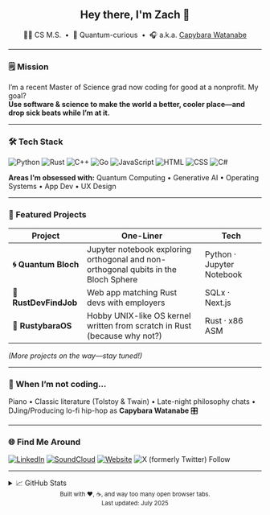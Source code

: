 <!-- Greeting -->
<h2 align="center">Hey there, I'm Zach 👋</h2>

<p align="center">
  🧑‍💻 CS M.S. &nbsp;•&nbsp; 🧠 Quantum-curious &nbsp;•&nbsp; 🎧 a.k.a. <a href="https://soundcloud.com/capybara-watanabe">Capybara Watanabe</a>
</p>

---

### 🗒️ Mission
I’m a recent Master of Science grad now coding for good at a nonprofit. My goal?  
**Use software & science to make the world a better, cooler place—and drop sick beats while I’m at it.**

---

### 🛠 Tech Stack
![Python](https://img.shields.io/badge/-Python-3776AB?style=flat&logo=python&logoColor=white)
![Rust](https://img.shields.io/badge/-Rust-000000?style=flat&logo=rust&logoColor=white)
![C++](https://img.shields.io/badge/-C++-00599C?style=flat&logo=c%2B%2B&logoColor=white)
![Go](https://img.shields.io/badge/-Go-00ADD8?style=flat&logo=go&logoColor=white)
![JavaScript](https://img.shields.io/badge/-JavaScript-F7DF1E?style=flat&logo=javascript&logoColor=black)
![HTML](https://img.shields.io/badge/-HTML5-E34F26?style=flat&logo=html5&logoColor=white)
![CSS](https://img.shields.io/badge/-CSS3-1572B6?style=flat&logo=css3&logoColor=white)
![C#](https://img.shields.io/badge/-C%23-239120?style=flat&logo=c-sharp&logoColor=white)

**Areas I’m obsessed with:** Quantum Computing • Generative AI • Operating Systems • App Dev • UX Design

---

### 🚀 Featured Projects
| Project | One-Liner | Tech |
|---------|-----------|------|
| **🌀 Quantum Bloch** | Jupyter notebook exploring orthogonal and non-orthogonal qubits in the Bloch Sphere | Python · Jupyter Notebook|
| **🔎 RustDevFindJob** | Web app matching Rust devs with employers | SQLx · Next.js |
| **🦦 RustybaraOS** | Hobby UNIX-like OS kernel written from scratch in Rust (because why not?) | Rust · x86 ASM |

*(More projects on the way—stay tuned!)*

---

### 🎹 When I’m not coding…
Piano • Classic literature (Tolstoy & Twain) • Late-night philosophy chats • DJing/Producing lo-fi hip-hop as **Capybara Watanabe** 🎛️

---

### 🌐 Find Me Around
[![LinkedIn](https://img.shields.io/badge/-LinkedIn-0A66C2?style=flat&logo=linkedin&logoColor=white)](https://www.linkedin.com/in/YOUR_LINK_HERE)
[![SoundCloud](https://img.shields.io/badge/-SoundCloud-FF5500?style=flat&logo=soundcloud&logoColor=white)](https://soundcloud.com/capybara-watanabe)
[![Website](https://img.shields.io/badge/-Portfolio-000?style=flat&logo=windows-terminal&logoColor=white)](https://zachbohl.com)
![X (formerly Twitter) Follow](https://img.shields.io/twitter/follow/Elroy_Muscato)

---

<details>
<summary>📈 GitHub Stats</summary>

![Zach's GitHub Stats](https://github-readme-stats.vercel.app/api?username=zach1020&show_icons=true&theme=tokyonight&hide=stars)

</details>

<div align="center">
  <sub>Built with ❤️, ☕, and way too many open browser tabs.</sub><br/>
  <sup>Last updated: July 2025</sup>
</div>
